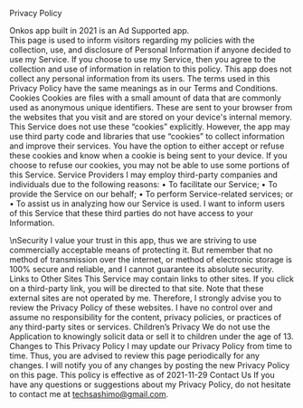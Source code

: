 Privacy Policy

Onkos app built in 2021 is an Ad Supported app.  
This page is used to inform visitors regarding my policies with the collection, use, and disclosure of Personal Information if anyone decided to use my Service. 
If you choose to use my Service, then you agree to the collection and use of information in relation to this policy. This app does not collect any personal information
from its users. The terms used in this Privacy Policy 
have the same meanings as in our Terms and Conditions. Cookies Cookies are files with a small amount of data that are commonly used as anonymous unique identifiers.
These are sent to your browser from the websites that you visit and are stored on your device's internal memory. This Service does not use these “cookies” explicitly. However, the app may use 
third party code and libraries that use “cookies” to collect information and improve their services. You have the option to either accept or refuse these cookies and know 
when a cookie is being sent to your device. If you choose to refuse our cookies, you may not be able to use some portions of this Service. Service Providers I may employ 
third-party companies and individuals due to the following reasons: • To facilitate our Service; • To provide the Service on our behalf; • To perform Service-related 
services; or • To assist us in analyzing how our Service is used. I want to inform users of this Service that these third parties do not have access to your Information.

\nSecurity I value your trust in this app, thus we are striving to use commercially acceptable means of protecting it. But remember 
that no method of transmission over the internet, or method of electronic storage is 100% secure and reliable, and I cannot guarantee its absolute security. 
Links to Other Sites This Service may contain links to other sites. If you click on a third-party link, you will be directed to that site. Note that these external sites
are not operated by me. Therefore, I strongly advise you to review the Privacy Policy of these websites. I have no control over and assume no responsibility for the content, 
privacy policies, or practices of any third-party sites or services. Children’s Privacy We do not use the Application to knowingly solicit data or sell it to children under 
the age of 13. Changes to This Privacy Policy I may update our Privacy Policy from time to time. Thus, you are 
advised to review this page periodically for any changes. I will notify you of any changes by posting the new Privacy Policy on this page. 
This policy is effective as of 2021-11-29 Contact Us If you have any questions or suggestions about my Privacy Policy, do not hesitate to contact me at techsashimo@gmail.com.
